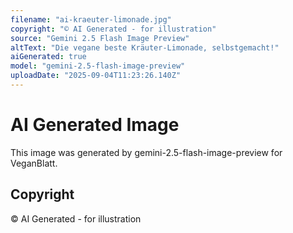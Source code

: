 ```yaml
---
filename: "ai-kraeuter-limonade.jpg"
copyright: "© AI Generated - for illustration"
source: "Gemini 2.5 Flash Image Preview"
altText: "Die vegane beste Kräuter-Limonade, selbstgemacht!"
aiGenerated: true
model: "gemini-2.5-flash-image-preview"
uploadDate: "2025-09-04T11:23:26.140Z"
---
```


# AI Generated Image

This image was generated by gemini-2.5-flash-image-preview for VeganBlatt.

## Copyright
© AI Generated - for illustration
